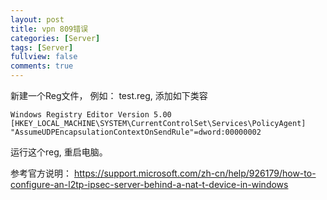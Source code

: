 ```yaml
---
layout: post
title: vpn 809错误
categories: [Server]
tags: [Server]
fullview: false
comments: true
---
```


新建一个Reg文件， 例如： test.reg, 添加如下类容

```reg
Windows Registry Editor Version 5.00
[HKEY_LOCAL_MACHINE\SYSTEM\CurrentControlSet\Services\PolicyAgent]
"AssumeUDPEncapsulationContextOnSendRule"=dword:00000002
```

运行这个reg, 重启电脑。

参考官方说明： https://support.microsoft.com/zh-cn/help/926179/how-to-configure-an-l2tp-ipsec-server-behind-a-nat-t-device-in-windows